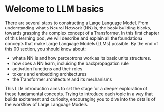 # Welcome to LLM basics

There are several steps to constructing a Large Language Model. From understanding what a Neural Network (NN) is, the basic building blocks, towards grasping the complex concept of a Transformer.
In this first chapter of this learning pod, we will describe and explain all the foundationa concepts that make Large Language Models (LLMs) possible.
By the end of this 00 section, you should know about:
- what a NN is and how perceptrons work as its basic units structures.
- how does a NN learn, incluiding the backpropagation rule
- activation functions and their roles
- tokens and embedding architectures
- the Transformer architecture and its mechanisms
  
This LLM introduction aims to set the stage for a deeper exploration of these fundamental concepts. Trying to introduce each topic in a way that builds excitement and curiosity, encouraging you to dive into the details of the workflow of Large Language Models.
